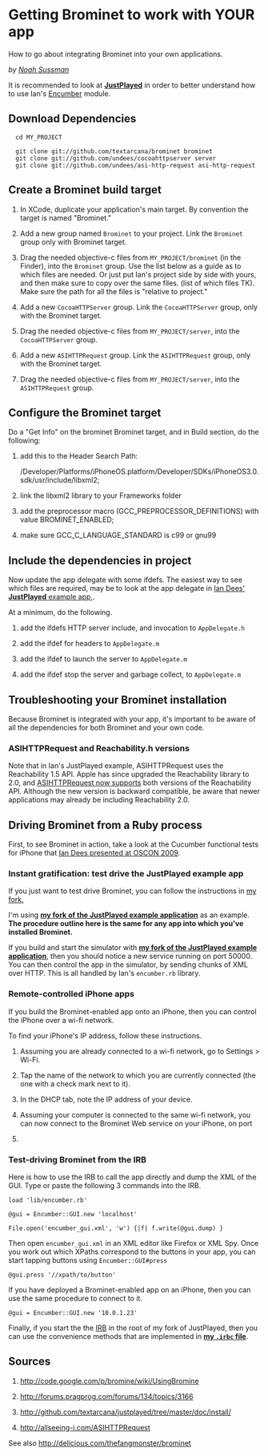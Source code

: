 # Getting Brominet to work with YOUR app

How to go about integrating Brominet into your own applications.

_by [Noah Sussman](http://github.com/textarcana)_

It is recommended to look at
[**JustPlayed**](http://github.com/textarcana/justplayed) in order to
better understand how to use Ian's
[Encumber](http://github.com/textarcana/justplayed/blob/master/lib/encumber.rb)
module. 

## Download Dependencies
  
      cd MY_PROJECT
  
      git clone git://github.com/textarcana/brominet brominet
      git clone git://github.com/undees/cocoahttpserver server
      git clone git://github.com/undees/asi-http-request asi-http-request
  
  
## Create a Brominet build target

1. In XCode, duplicate your application's main target.  By convention the target is named "Brominet."

2. Add a new group named `Brominet` to your project.  Link the `Brominet` group only with Brominet target.

3. Drag the needed objective-c files from `MY_PROJECT/brominet` (in
  the Finder), into the `Brominet` group. Use the list below as a guide
  as to which files are needed. Or just put Ian's project side by side
  with yours, and then make sure to copy over the same files. (list of
  which files TK). Make sure the path for all the files is "relative to
  project."

4. Add a new `CocoaHTTPServer` group. Link the `CocoaHTTPServer` group,  only with the Brominet target.
  
5. Drag the needed objective-c files from `MY_PROJECT/server`, into the `CocoaHTTPServer` group.

4. Add a new `ASIHTTPRequest` group. Link the `ASIHTTPRequest` group,  only with the Brominet target.
  
5. Drag the needed objective-c files from `MY_PROJECT/server`, into the `ASIHTTPRequest` group.

## Configure the Brominet target

Do a "Get Info" on the brominet Brominet target, and in Build section, do the following:

  1. add this to the Header Search Path: 

      /Developer/Platforms/iPhoneOS.platform/Developer/SDKs/iPhoneOS3.0.sdk/usr/include/libxml2;

   2. link the libxml2 library to your Frameworks folder

   3. add the preprocessor macro (GCC_PREPROCESSOR_DEFINITIONS) with value BROMINET_ENABLED;

   4. make sure GCC_C_LANGUAGE_STANDARD is c99 or gnu99

## Include the dependencies in project

 Now update the app delegate with some ifdefs.  The easiest way to see
 which files are required, may be to look at the app delegate in
 [Ian Dees' **JustPlayed** example app,](http://github.com/textarcana/justplayed).
 
 At a minimum, do the following.

 1. add the ifdefs HTTP server include, and invocation to `AppDelegate.h`

 1. add the ifdef for headers to `AppDelegate.m`

  2. add the ifdef to launch the server to `AppDelegate.m`

  3. add the ifdef stop the server and garbage collect, to `AppDelegate.m`

## Troubleshooting your Brominet installation

Because Brominet is integrated with your app, it's important to be
aware of all the dependencies for both Brominet and your own code.

### ASIHTTPRequest  and Reachability.h versions

Note that in Ian's JustPlayed example, ASIHTTPRequest uses the Reachability 1.5 API. Apple has
since upgraded the Reachability library to 2.0, and [ASIHTTPRequest now supports](http://allseeing-i.com/ASIHTTPRequest/Setup-instructions) both versions of the Reachability API. Although the new
version is backward compatible, be aware that newer applications may
already be including Reachability 2.0.

## Driving Brominet from a Ruby process

First, to see Brominet in action, take a look at the Cucumber
functional tests for iPhone that
[Ian Dees presented at OSCON 2009](http://www.oscon.com/oscon2009/public/schedule/detail/8073).

### Instant gratification: test drive the JustPlayed example app

If you just want to test drive Brominet, you can follow the instructions in
[my fork.](http://github.com/textarcana/justplayed/doc/install)

I'm using
 [**my fork of the JustPlayed example application**](http://github.com/textarcana/justplayed)
 as an example.  **The procedure outline here is the same for any app
 into which you've installed Brominet.**

If you build and start the simulator with
[**my fork of the JustPlayed example application**](http://github.com/textarcana/justplayed),
then you should notice a new service running on port 50000.   You can
then control the app in the simulator, by sending chunks of XML over
HTTP.  This is all handled by Ian's `encumber.rb` library.

### Remote-controlled iPhone apps

If you build the Brominet-enabled app onto an iPhone, then you can
control the iPhone over a wi-fi network.  

To find your iPhone's IP address, follow these instructions.

1. Assuming you are already connected to a wi-fi network, go to Settings > Wi-Fi. 

2. Tap the name of the network to which you are currently connected (the one with a check mark next to
it).

3. In the DHCP tab, note the IP address of your device.

4. Assuming your computer is connected to the same wi-fi network, you
can now connect to the Brominet Web service on your iPhone, on port
50000.

### Test-driving Brominet from the IRB

Here is how to use the IRB to call the app directly and dump the
XML of the GUI.  Type or paste the following 3 commands into the IRB.

    load 'lib/encumber.rb'

    @gui = Encumber::GUI.new 'localhost'
     
    File.open('encumber_gui.xml', 'w') {|f| f.write(@gui.dump) }

Then open `encumber_gui.xml` in an XML editor like Firefox or XML
Spy.  Once you work out which XPaths correspond to the buttons in your
app, you can start tapping buttons using `Encumber::GUI#press`

    @gui.press '//xpath/to/button'

If you have deployed a Brominet-enabled app on an iPhone, then you can
use the same procedure to connect to it.

    @gui = Encumber::GUI.new '10.0.1.23'

Finally, if you start the the
[IRB](http://mislav.uniqpath.com/poignant-guide/book/expansion-pak-1.html)
in the root of my fork of JustPlayed, then you can use the convenience
methods that are implemented in
[**my `.irbc` file**](http://github.com/textarcana/justplayed/blob/master/.irbrc).



## Sources
  
  1. <http://code.google.com/p/bromine/wiki/UsingBromine>
  
  2. <http://forums.pragprog.com/forums/134/topics/3166>
  
  2. <http://github.com/textarcana/justplayed/tree/master/doc/install/>
  
  3. <http://allseeing-i.com/ASIHTTPRequest>
  
See also <http://delicious.com/thefangmonster/brominet>
 

